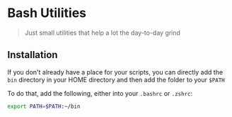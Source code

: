 # Bash Utilities

> Just small utilities that help a lot the day-to-day grind

## Installation
If you don't already have a place for your scripts, you can directly add the `bin` directory in your HOME directory and then add the folder to your `$PATH`

To do that, add the following, either into your `.bashrc` or `.zshrc`:

```sh
export PATH=$PATH:~/bin
```
